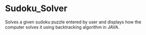 # Sudoku_Solver
Solves a given sudoku puzzle entered by user and displays how the computer solves it using backtracking algorithm in JAVA.

